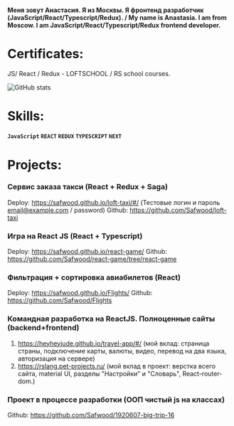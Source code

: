 #### Меня зовут Анастасия. Я из Москвы. Я фронтенд разработчик (JavaScript/React/Typescript/Redux). / My name is Anastasia. I am from Moscow. I am JavaScript/React/Typescript/Redux frontend developer.

# Certificates: 
JS/ React / Redux - LOFTSCHOOL / RS school courses.

![GitHub stats](https://github-readme-stats.vercel.app/api?username=Safwood&hide=stars,issues,contribs&show_icons=true&theme=slateorange&count_private=true) 

# Skills:
#### `JavaScript` `REACT` `REDUX` `TYPESCRIPT` `NEXT`

# Projects:

### Сервис заказа такси (React + Redux + Saga) 
Deploy: https://safwood.github.io/loft-taxi/#/ (Тестовые логин и пароль email@example.com / password)
Github: https://github.com/Safwood/loft-taxi

### Игра на React JS (React + Typescript)
Deploy: https://safwood.github.io/react-game/
Github: https://github.com/Safwood/react-game/tree/react-game

### Фильтрация + сортировка авиабилетов (React)
Deploy: https://safwood.github.io/Flights/
Github: https://github.com/Safwood/Flights

### Командная разработка на ReactJS. Полноценные сайты (backend+frontend)
1) https://heyheyjude.github.io/travel-app/#/ (мой вклад: страница страны, подключение карты, валюты, видео, перевод на два языка, авторизация на сервере)
2) https://rslang.pet-projects.ru/ (мой вклад в проект: верстка всего сайта, material UI, разделы "Настройки" и "Словарь", React-router-dom.)

### Проект в процессе разработки (ООП чистый js на классах)
Github: https://github.com/Safwood/1920607-big-trip-16
